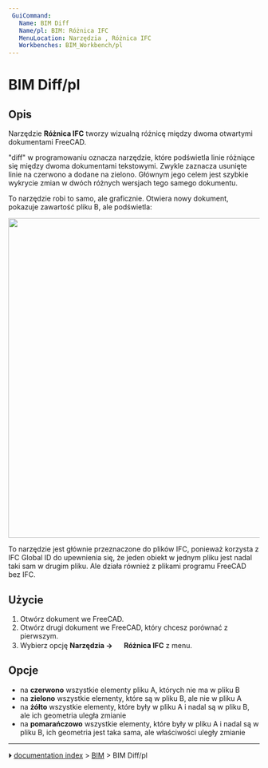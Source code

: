 ```yaml
---
 GuiCommand:
   Name: BIM Diff
   Name/pl: BIM: Różnica IFC
   MenuLocation: Narzędzia , Różnica IFC
   Workbenches: BIM_Workbench/pl
---
```


# BIM Diff/pl



## Opis

Narzędzie **Różnica IFC** tworzy wizualną różnicę między dwoma otwartymi dokumentami FreeCAD.

\"diff\" w programowaniu oznacza narzędzie, które podświetla linie różniące się między dwoma dokumentami tekstowymi. Zwykle zaznacza usunięte linie na czerwono a dodane na zielono. Głównym jego celem jest szybkie wykrycie zmian w dwóch różnych wersjach tego samego dokumentu.

To narzędzie robi to samo, ale graficznie. Otwiera nowy dokument, pokazuje zawartość pliku B, ale podświetla:

<img alt="" src=images/BIM_Diff_example.jpg  style="width:640px;">

To narzędzie jest głównie przeznaczone do plików IFC, ponieważ korzysta z IFC Global ID do upewnienia się, że jeden obiekt w jednym pliku jest nadal taki sam w drugim pliku. Ale działa również z plikami programu FreeCAD bez IFC.



## Użycie

1.  Otwórz dokument we FreeCAD.
2.  Otwórz drugi dokument we FreeCAD, który chcesz porównać z pierwszym.
3.  Wybierz opcję **Narzędzia → <img src="images/BIM_Diff.svg" width=16px> Różnica IFC** z menu.



## Opcje

-   na **czerwono** wszystkie elementy pliku A, których nie ma w pliku B
-   na **zielono** wszystkie elementy, które są w pliku B, ale nie w pliku A
-   na **żółto** wszystkie elementy, które były w pliku A i nadal są w pliku B, ale ich geometria uległa zmianie
-   na **pomarańczowo** wszystkie elementy, które były w pliku A i nadal są w pliku B, ich geometria jest taka sama, ale właściwości uległy zmianie



---
⏵ [documentation index](../README.md) > [BIM](BIM_Workbench.md) > BIM Diff/pl
